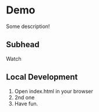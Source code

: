 # Demo

Some description!


## Subhead

Watch

## Local Development

1. Open index.html in your browser
2. 2nd one
3. Have fun.